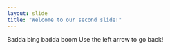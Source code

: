 ```yaml
---
layout: slide
title: "Welcome to our second slide!"
---
```

Badda bing badda boom
Use the left arrow to go back!
